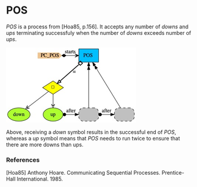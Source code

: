 # POS

<i>POS</i> is a process from [Hoa85, p.156]. It accepts any number of <i>downs</i> and <i>ups</i> terminating successfuly when the number of <i>downs</i> exceeds  number of <i>ups</i>.

<img src="PC_POS.jpg" alt="PC_POS">

Above, receiving a <i>down</i> symbol results in the successful end of <i>POS</i>, whereas a <i>up</i> symbol means that <i>POS</i> needs to run twice to ensure that there are more downs than  ups.

### References

[Hoa85] Anthony Hoare. Communicating Sequential Processes. Prentice-Hall International. 1985.
